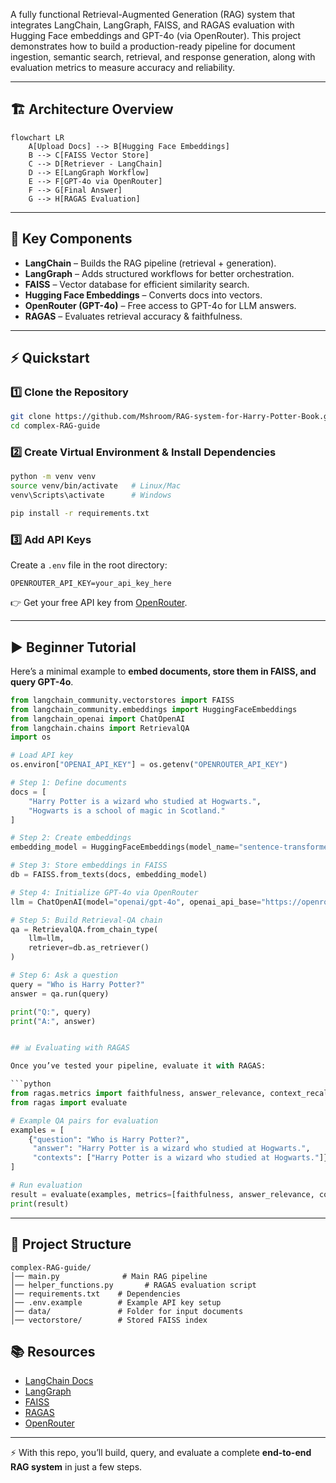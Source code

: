 A fully functional Retrieval-Augmented Generation (RAG) system that integrates LangChain, LangGraph, FAISS, and RAGAS evaluation with Hugging Face embeddings and GPT-4o (via OpenRouter). 
This project demonstrates how to build a production-ready pipeline for document ingestion, semantic search, retrieval, and response generation, along with evaluation metrics to measure accuracy and reliability.

---

## 🏗️ Architecture Overview

```mermaid
flowchart LR
    A[Upload Docs] --> B[Hugging Face Embeddings]
    B --> C[FAISS Vector Store]
    C --> D[Retriever - LangChain]
    D --> E[LangGraph Workflow]
    E --> F[GPT-4o via OpenRouter]
    F --> G[Final Answer]
    G --> H[RAGAS Evaluation]
```

---

## 🔑 Key Components

* **LangChain** – Builds the RAG pipeline (retrieval + generation).
* **LangGraph** – Adds structured workflows for better orchestration.
* **FAISS** – Vector database for efficient similarity search.
* **Hugging Face Embeddings** – Converts docs into vectors.
* **OpenRouter (GPT-4o)** – Free access to GPT-4o for LLM answers.
* **RAGAS** – Evaluates retrieval accuracy & faithfulness.

---

## ⚡ Quickstart

### 1️⃣ Clone the Repository

```bash
git clone https://github.com/Mshroom/RAG-system-for-Harry-Potter-Book.git
cd complex-RAG-guide
```

### 2️⃣ Create Virtual Environment & Install Dependencies

```bash
python -m venv venv
source venv/bin/activate   # Linux/Mac
venv\Scripts\activate      # Windows

pip install -r requirements.txt
```

### 3️⃣ Add API Keys

Create a `.env` file in the root directory:

```
OPENROUTER_API_KEY=your_api_key_here
```

👉 Get your free API key from [OpenRouter](https://openrouter.ai).

---

## ▶️ Beginner Tutorial

Here’s a minimal example to **embed documents, store them in FAISS, and query GPT-4o**.

```python
from langchain_community.vectorstores import FAISS
from langchain_community.embeddings import HuggingFaceEmbeddings
from langchain_openai import ChatOpenAI
from langchain.chains import RetrievalQA
import os

# Load API key
os.environ["OPENAI_API_KEY"] = os.getenv("OPENROUTER_API_KEY")

# Step 1: Define documents
docs = [
    "Harry Potter is a wizard who studied at Hogwarts.",
    "Hogwarts is a school of magic in Scotland."
]

# Step 2: Create embeddings
embedding_model = HuggingFaceEmbeddings(model_name="sentence-transformers/all-MiniLM-L6-v2")

# Step 3: Store embeddings in FAISS
db = FAISS.from_texts(docs, embedding_model)

# Step 4: Initialize GPT-4o via OpenRouter
llm = ChatOpenAI(model="openai/gpt-4o", openai_api_base="https://openrouter.ai/api/v1")

# Step 5: Build Retrieval-QA chain
qa = RetrievalQA.from_chain_type(
    llm=llm,
    retriever=db.as_retriever()
)

# Step 6: Ask a question
query = "Who is Harry Potter?"
answer = qa.run(query)

print("Q:", query)
print("A:", answer)


## 📊 Evaluating with RAGAS

Once you’ve tested your pipeline, evaluate it with RAGAS:

```python
from ragas.metrics import faithfulness, answer_relevance, context_recall
from ragas import evaluate

# Example QA pairs for evaluation
examples = [
    {"question": "Who is Harry Potter?",
     "answer": "Harry Potter is a wizard who studied at Hogwarts.",
     "contexts": ["Harry Potter is a wizard who studied at Hogwarts."]}
]

# Run evaluation
result = evaluate(examples, metrics=[faithfulness, answer_relevance, context_recall])
print(result)
```

---

## 📂 Project Structure

```
complex-RAG-guide/
│── main.py              # Main RAG pipeline
│── helper_functions.py       # RAGAS evaluation script
│── requirements.txt    # Dependencies
│── .env.example        # Example API key setup
│── data/               # Folder for input documents
│── vectorstore/        # Stored FAISS index
```



## 📚 Resources

* [LangChain Docs](https://python.langchain.com)
* [LangGraph](https://www.langchain.com/langgraph)
* [FAISS](https://faiss.ai)
* [RAGAS](https://docs.ragas.io)
* [OpenRouter](https://openrouter.ai)

---

⚡ With this repo, you’ll build, query, and evaluate a complete **end-to-end RAG system** in just a few steps.
